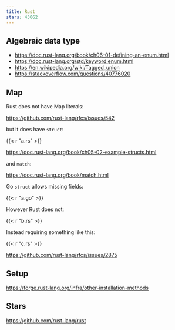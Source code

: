 ```yaml
---
title: Rust
stars: 43062
---
```


## Algebraic data type

- <https://doc.rust-lang.org/book/ch06-01-defining-an-enum.html>
- <https://doc.rust-lang.org/std/keyword.enum.html>
- <https://en.wikipedia.org/wiki/Tagged_union>
- <https://stackoverflow.com/questions/40776020>

## Map

Rust does not have Map literals:

<https://github.com/rust-lang/rfcs/issues/542>

but it does have `struct`:

{{< r "a.rs" >}}

<https://doc.rust-lang.org/book/ch05-02-example-structs.html>

and `match`:

<https://doc.rust-lang.org/book/match.html>

Go `struct` allows missing fields:

{{< r "a.go" >}}

However Rust does not:

{{< r "b.rs" >}}

Instead requiring something like this:

{{< r "c.rs" >}}

<https://github.com/rust-lang/rfcs/issues/2875>

## Setup

<https://forge.rust-lang.org/infra/other-installation-methods>

## Stars

<https://github.com/rust-lang/rust>
